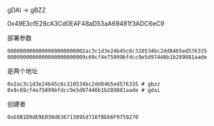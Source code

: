 

gDAI -> gBZZ

0x49E3cfE28cA3Cd0EAF48aD53aA69481f3ADC6eC9

部署参数

```
0000000000000000000000002ac3c1d3e24b45c6c310534bc2dd84b5ed576335
0000000000000000000000009c69cf4e75099bfdcc9e5d97446b1b289881aade
```

是两个地址

```
0x2ac3c1d3e24b45c6c310534bc2dd84b5ed576335 # gbzz
0x9c69cf4e75099bfdcc9e5d97446b1b289881aade # gdai
```

创建者

```
0xE0B1D9dE9E030d636713895d716fBE66F9759270
```
